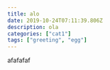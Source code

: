 ```yaml
---
title: alo
date: 2019-10-24T07:11:39.806Z
description: ola
categories: ["cat1"]
tags: ["greeting", "egg"]
---
```

afafafaf
